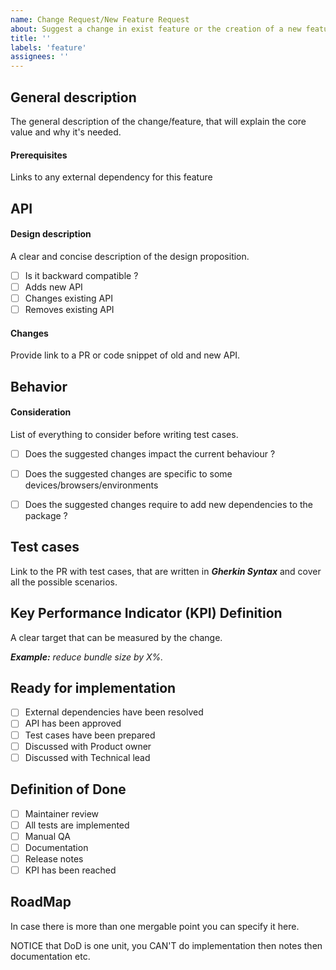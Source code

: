 ```yaml
---
name: Change Request/New Feature Request
about: Suggest a change in exist feature or the creation of a new feature
title: ''
labels: 'feature'
assignees: ''
---
```


## General description
The general description of the change/feature, that will explain the core value and why it's needed.
#### Prerequisites
Links to any external dependency for this feature

## API

#### Design description

A clear and concise description of the design proposition.

- [ ] Is it backward compatible ?
- [ ] Adds new API
- [ ] Changes existing API
- [ ] Removes existing API

#### Changes

Provide link to a PR or code snippet of old and new API.

## Behavior

#### Consideration
List of everything to consider before writing test cases.

- [ ] Does the suggested changes impact the current behaviour ?
<!-- If yes, specify which behaviour will be changed and how or provide the link to a PR.-->
- [ ] Does the suggested changes are specific to some devices/browsers/environments
<!-- If yes, specify which devices/browsers/environments -->
- [ ] Does the suggested changes require to add new dependencies to the package ?
<!-- If yes, provide the list of dependencies and explain why it's required. -->

<!-- 
Describe the feature behavior the best you can using gherkin feature file 
Link to PR or Gherkin snippet
-->

## Test cases

Link to the PR with test cases, that are written in _**Gherkin Syntax**_ and cover all the possible scenarios.

## Key Performance Indicator (KPI) Definition

A clear target that can be measured by the change.

_**Example:** reduce bundle size by X%._

## Ready for implementation
- [ ] External dependencies have been resolved
- [ ] API has been approved
- [ ] Test cases have been prepared
- [ ] Discussed with Product owner
- [ ] Discussed with Technical lead

## Definition of Done
- [ ] Maintainer review
- [ ] All tests are implemented <!-- automatic testing -->
- [ ] Manual QA
- [ ] Documentation
- [ ] Release notes
- [ ] KPI has been reached

## RoadMap

In case there is more than one mergable point you can specify it here.

NOTICE that DoD is one unit, you CAN'T do implementation then notes then documentation etc.

